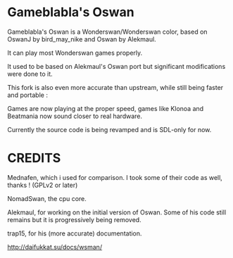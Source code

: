 Gameblabla's Oswan
=======================

Gameblabla's Oswan is a Wonderswan/Wonderswan color, based on OswanJ by bird_may_nike and Oswan by Alekmaul.

It can play most Wonderswan games properly.

It used to be based on Alekmaul's Oswan port but significant modifications were done to it.

This fork is also even more accurate than upstream, while still being faster and portable : 

Games are now playing at the proper speed, games like Klonoa and Beatmania now sound closer to real hardware.

Currently the source code is being revamped and is SDL-only for now.

CREDITS
===========

Mednafen, which i used for comparison. I took some of their code as well, thanks ! (GPLv2 or later)

NomadSwan, the cpu core.

Alekmaul, for working on the initial version of Oswan. Some of his code still remains but it is progressively being removed.

trap15, for his (more accurate) documentation. 

http://daifukkat.su/docs/wsman/
